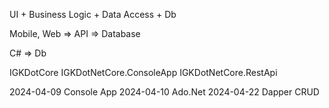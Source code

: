 UI + Business Logic + Data Access + Db

Mobile, Web => API => Database

C# => Db 

IGKDotCore
IGKDotNetCore.ConsoleApp
IGKDotNetCore.RestApi


 2024-04-09 Console App
 2024-04-10 Ado.Net
 2024-04-22 Dapper CRUD
